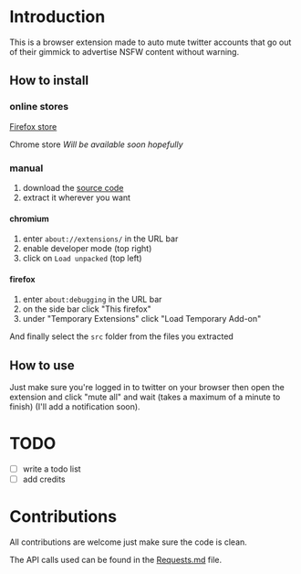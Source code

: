 
# Introduction

This is a browser extension made to auto mute twitter accounts that go out of their gimmick to advertise NSFW content without warning.

## How to install

### online stores

[Firefox store](https://addons.mozilla.org/en-US/firefox/addon/tgd/)

Chrome store *Will be available soon hopefully*

### manual

1. download the [source code](https://github.com/cabiste69/DTG-extension/archive/refs/heads/main.zip)
2. extract it wherever you want

#### chromium

1. enter `about://extensions/` in the URL bar
2. enable developer mode (top right)
3. click on `Load unpacked` (top left)

#### firefox

1. enter `about:debugging` in the URL bar
2. on the side bar click "This firefox"
3. under "Temporary Extensions" click "Load Temporary Add-on"

And finally select the `src` folder from the files you extracted

## How to use

Just make sure you're logged in to twitter on your browser then open the extension and click "mute all" and wait (takes a maximum of a minute to finish) (I'll add a notification soon).

# TODO

- [ ] write a todo list
- [ ] add credits

# Contributions

All contributions are welcome just make sure the code is clean.

The API calls used can be found in the [Requests.md](./Requests.md) file.
